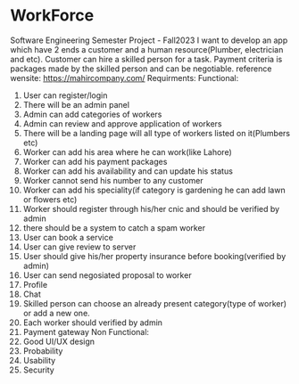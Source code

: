# WorkForce
Software Engineering Semester Project - Fall2023
I want to develop an app which have 2 ends a customer and a human resource(Plumber, electrician and etc). Customer can hire a skilled person for a task. Payment criteria is packages made by the skilled person and can be negotiable.
reference wensite: https://mahircompany.com/
Requirments:
Functional:
1. User can register/login
2. There will be an admin panel
3. Admin can add categories of workers
4. Admin can review and approve application of workers
5. There will be a landing page will all type of workers listed on it(Plumbers etc)
6. Worker can add his area where he can work(like Lahore)
7. Worker can add his payment packages
8. Worker can add his availability and can update his status 
9. Worker cannot send his number to any customer
10. Worker can add his speciality(if category is gardening he can add lawn or flowers etc)
11. Worker should register through his/her cnic and should be verified by admin
12. there should be a system to catch a spam worker
13. User can book a service
14. User can give review to server
15. User should give his/her property insurance before booking(verified by admin)
16. User can send negosiated proposal to worker
17. Profile
18. Chat
19. Skilled person can choose an already present category(type of worker) or add a new one.
20. Each worker should verified by admin 
21. Payment gateway
Non Functional:
1. Good UI/UX design
2. Probability
3. Usability
4. Security
